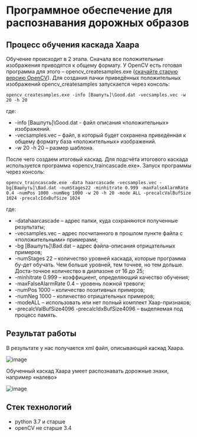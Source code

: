 # Программное обеспечение для распознавания дорожных образов

## Процесс обучения каскада Хаара

Обучение происходит в 2 этапа. Сначала все положительные изображения приводятся к общему формату. У OpenCV есть готовая программа для этого – opencv_createsamples.exe ([скачайте старую версию OpenCV](https://github.com/opencv/opencv/releases/download/3.4.11/opencv-3.4.11-vc14_vc15.exe)).
Для создания пачки приведённых положительных изображений opencv_createsamples запускается через консоль:

```opencv_createsamples.exe -info [Вашпуть]\Good.dat -vecsamples.vec -w 20 -h 20```

где:
*	-info [Вашпуть]\Good.dat - файл описания «положительных» изображений.
*	-vecsamples.vec – файл, в который будет сохранена приведённая к общему формату база «положительных» изображений.
*	-w 20 -h 20 – размер шаблона.
  
После чего создаем итоговый каскад. Для подсчёта итогового каскада используется программа «opencv_traincascade.exe». 
Запуск программы через консоль:

```opencv_traincascade.exe -data haarcascade -vecsamples.vec -bg[Вашпуть]\Bad.dat -numStages22 -minhitrate 0.999 -maxFalseAlarmRate 0.4 -numPos 1000 -numNeg 1000 -w 20 -h 20 -mode ALL -precalcValBufSize 1024 -precalcIdxBufSize 1024```

где:
*	-datahaarcascade – адрес папки, куда сохраняются полученные результаты;
*	-vecsamples.vec – адрес посчитанного в прошлом пункте файла с «положительными» примерами;
*	-bg [Вашпуть]\Bad.dat – адрес файла-описания отрицательных примеров;
*	-numStages 22 – количество уровней каскада, которые программа бу-дет обучать. Чем больше уровней, тем точнее, но тем дольше. Доста-точное количество в диапазоне от 16 до 25;
*	-minhitrate 0.999 – коэффициент, определяющий качество обучения;
*	-maxFalseAlarmRate 0.4 – уровень ложной тревоги;
*	-numPos 1000 – количество позитивных примеров;
*	-numNeg 1000 – количество отрицательных примеров;
*	-modeALL – использовать или нет полный комплект Хаар-признаков;
*	-precalcValBufSize4096 -precalcIdxBufSize4096 – выделяемая под процесс память.

## Результат работы

В результате у нас получается xml файл, описывающий каскад Хаара.

 ![image](https://github.com/user-attachments/assets/486838de-0214-4e38-8466-1ba879914100)

Обученный каскад Хаара умеет распознавать дорожные знаки, например «налево»

![image](https://github.com/user-attachments/assets/08d1e3cc-e477-491e-a8b5-f6e620b5cde4)


## Стек технологий
* python 3.7 и старше
* openCV не старше 3.4 
